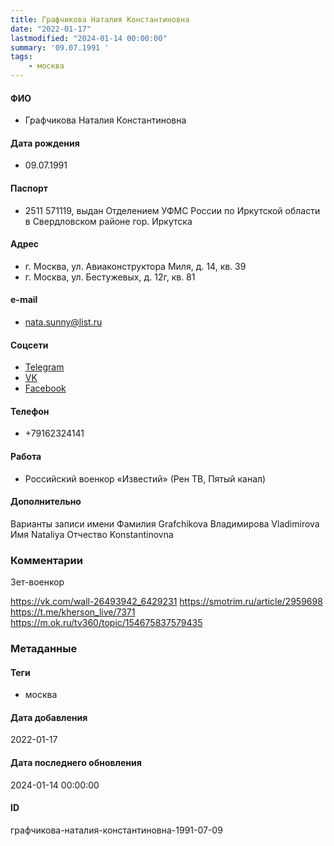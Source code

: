 ```yaml
---
title: Графчикова Наталия Константиновна
date: "2022-01-17"
lastmodified: "2024-01-14 00:00:00"
summary: '09.07.1991 '
tags: 
    - москва
---
```

<!--# pp1-->
<!--## Фигурант-->
<!--### Личные данные-->
#### ФИО
- Графчикова Наталия Константиновна
#### Дата рождения
- 09.07.1991
#### Паспорт
- 2511 571119, выдан Отделением УФМС России по Иркутской области в Свердловском районе гор. Иркутска
#### Адрес
- г. Москва, ул. Авиаконструктора Миля, д. 14, кв. 39
- г. Москва, ул. Бестужевых, д. 12г, кв. 81
#### e-mail
- nata.sunny@list.ru
#### Соцсети
- [Telegram](https://t.me/sphera1991)
- [VK](https://vk.com/id5893070)
- [Facebook](https://www.facebook.com/mednyepryaniki)
#### Телефон
- +79162324141
#### Работа
- Российский военкор «Известий» (Рен ТВ, Пятый канал)
#### Дополнительно
Варианты записи имени
Фамилия
Grafchikova
Владимирова
Vladimirova
Имя
Nataliya
Отчество
Konstantinovna
### Комментарии
Зет-военкор
 
https://vk.com/wall-26493942_6429231
https://smotrim.ru/article/2959698
https://t.me/kherson_live/7371
https://m.ok.ru/tv360/topic/154675837579435
### Метаданные
#### Теги
- москва
#### Дата добавления
2022-01-17
#### Дата последнего обновления
2024-01-14 00:00:00
#### ID
графчикова-наталия-константиновна-1991-07-09
<!--## END;-->
